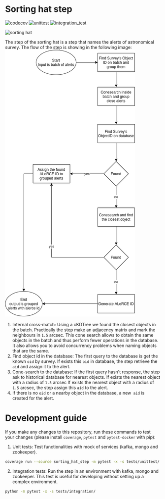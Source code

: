 # Sorting hat step
[![codecov](https://codecov.io/gh/alercebroker/sorting_hat_step/branch/main/graph/badge.svg?token=TdPzPGD9Ui)](https://codecov.io/gh/alercebroker/sorting_hat_step)
[![unittest](https://github.com/alercebroker/sorting_hat_step/actions/workflows/unittest.yml/badge.svg)](https://github.com/alercebroker/sorting_hat_step/actions/workflows/unittest.yml)
[![integration_test](https://github.com/alercebroker/sorting_hat_step/actions/workflows/integration.yml/badge.svg)](https://github.com/alercebroker/sorting_hat_step/actions/workflows/integration.yml)

![sorting hat]( https://media.giphy.com/media/JDAVoX2QSjtWU/giphy.gif)

The step of the sorting hat is a step that names the alerts of astronomical survey. The flow of the step is showing in the following image:
![sorting_hat](doc/sortinghat.png)

1. Internal cross-match: Using a cKDTree we found the closest objects in the batch. Practically the step make an adjacency matrix and mark the neighbours in `1.5` arcsec. This cone search allows to obtain the same objects in the batch and thus perform fewer operations in the database. It also allows you to avoid concurrency problems when naming objects that are the same. 
2. Find object id in the database: The first query to the database is get the known `oid` by survey. If exists this `oid` in database, the step retrieve the `aid` and assign it to the alert.
3. Cone-search to the database: If the first query hasn't response, the step ask to historical database for nearest objects. If exists the nearest object with a radius of `1.5` arcsec If exists the nearest object with a radius of `1.5` arcsec, the step assign this `aid` to the alert.
4. If there is no `oid` or a nearby object in the database, a new` aid` is created for the alert.


# Development guide

If you make any changes to this repository, run these commands to test your changes (please install `coverage`, `pytest` and `pytest-docker` with pip):

1. Unit tests: Test functionalities with mock of services (kafka, mongo and zookeeper).
```bash
coverage run --source sorting_hat_step -m pytest -x -s tests/unittest/
```
2. Integration tests: Run the step in an environment with kafka, mongo and zookeeper. This test is useful for developing without setting up a complex environment.

```bash
python -m pytest -x -s tests/integration/
```